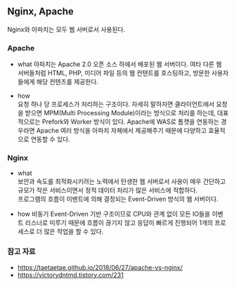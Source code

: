 ## Nginx, Apache
Nginx와 아파치는 모두 웹 서버로서 사용된다.
### Apache
* what
    아파치는 Apache 2.0 오픈 소스 하에서 배포된 웹 서버이다. 여타 다른 웹 서버들처럼 HTML,
  PHP, 미디어 파일 등의 웹 컨텐트를 호스팅하고, 방문한 사용자들에게 해당 컨텐츠를 제공한다. 

* how  
  요청 하나 당 프로세스가 처리하는 구조이다. 자세히 말하자면 클라이언트에서 요청을 받으면 MPM(Multi Processing Module)이라는 방식으로 처리를 하는데, 대표적으로는 Prefork와 Worker 방식이 있다.
  Apache에 WAS로 톰캣을 연동하는 경우라면 Apache 여러 방식을 아파치 자체에서 제공해주기 때문에 다양하고 효율적으로 연동할 수 있다.
  
### Nginx
* what  
    보안과 속도를 최적화시키려는 노력에서 탄생한 웹 서버로서 사용이 매우 간단하고 규모가 작은 서비스이면서 정적 데이터 처리가 많은 서비스에 적합하다.  
  프로그램의 흐름이 이벤트에 의해 결정되는 Event-Driven 방식의 웹 서버이다.
  
* how
    비동기 Event-Driven 기반 구조이므로 CPU와 관계 없이 모든 IO들을 이벤트 리스너로 미루기 때문에 흐름이 끊기지 않고 응답이 빠르게 진행되어 1개의 프로세스로 더 많은 작업을 할 수 있다.

### 참고 자료
* https://taetaetae.github.io/2018/06/27/apache-vs-nginx/  
* https://victorydntmd.tistory.com/231